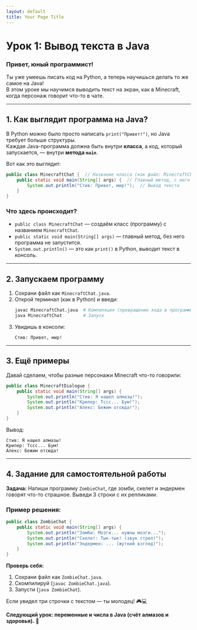 ```yaml
---
layout: default
title: Your Page Title
---
```


# **Урок 1: Вывод текста в Java**  
### **Привет, юный программист!**  

Ты уже умеешь писать код на Python, а теперь научишься делать то же самое на Java!  
В этом уроке мы научимся выводить текст на экран, как в Minecraft, когда персонаж говорит что-то в чате.  

---

## **1. Как выглядит программа на Java?**  
В Python можно было просто написать `print("Привет!")`, но Java требует больше структуры.  
Каждая Java-программа должна быть внутри **класса**, а код, который запускается, — внутри **метода `main`**.  

Вот как это выглядит:  

```java
public class MinecraftChat {  // Название класса (как файл: MinecraftChat.java)
    public static void main(String[] args) {  // Главный метод, с него начинается программа
        System.out.println("Стив: Привет, мир!");  // Вывод текста
    }
}
```

### **Что здесь происходит?**  
- `public class MinecraftChat` — создаём класс (программу) с названием `MinecraftChat`.  
- `public static void main(String[] args)` — главный метод, без него программа не запустится.  
- `System.out.println()` — это как `print()` в Python, выводит текст в консоль.  

---

## **2. Запускаем программу**  
1. Сохрани файл как `MinecraftChat.java`.  
2. Открой терминал (как в Python) и введи:  
   ```bash
   javac MinecraftChat.java  # Компиляция (превращение кода в программу)
   java MinecraftChat        # Запуск
   ```  
3. Увидишь в консоли:  
   ```
   Стив: Привет, мир!
   ```  

---

## **3. Ещё примеры**  
Давай сделаем, чтобы разные персонажи Minecraft что-то говорили:  

```java
public class MinecraftDialogue {
    public static void main(String[] args) {
        System.out.println("Стив: Я нашел алмазы!");  
        System.out.println("Крипер: Тссс... Бум!");  
        System.out.println("Алекс: Бежим отсюда!");  
    }
}
```

Вывод:  
```
Стив: Я нашел алмазы!
Крипер: Тссс... Бум!
Алекс: Бежим отсюда!
```

---

## **4. Задание для самостоятельной работы**  
**Задача:** Напиши программу `ZombieChat`, где зомби, скелет и эндермен говорят что-то страшное. Выведи 3 строки с их репликами.  

### **Пример решения:**  
```java
public class ZombieChat {
    public static void main(String[] args) {
        System.out.println("Зомби: Мозги... нужны мозги...");  
        System.out.println("Скелет: Тык-тык! (звук стрел)");  
        System.out.println("Эндермен: ... (жуткий взгляд)");  
    }
}
```

**Проверь себя:**  
1. Сохрани файл как `ZombieChat.java`.  
2. Скомпилируй (`javac ZombieChat.java`).  
3. Запусти (`java ZombieChat`).  

Если увидел три строчки с текстом — ты молодец! 🎮💻  

**Следующий урок: переменные и числа в Java (счёт алмазов и здоровья).** 🚀